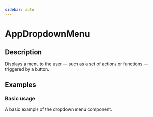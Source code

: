 ```yaml
---
sidebar: auto
---
```


# AppDropdownMenu

## Description

Displays a menu to the user — such as a set of actions or functions — triggered by a button.

## Examples

### Basic usage
A basic example of the dropdown menu component.

<ComponentPreview name="app-dropdown-menu/simple" />

<!-- @include: ./app-dropdown-menu/simple-meta.md -->